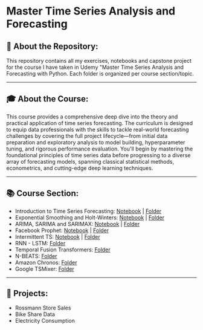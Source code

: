 # Master Time Series Analysis and Forecasting

## 📁 About the Repository:
This repository contains all my exercises, notebooks and capstone project for the course I have taken in Udemy "Master Time Series Analysis and Forecasting with Python. Each folder is organized per course section/topic.

---

## 🎓 About the Course:
This course provides a comprehensive deep dive into the theory and practical application of time series forecasting. The curriculum is designed to equip data professionals with the skills to tackle real-world forecasting challenges by covering the full project lifecycle—from initial data preparation and exploratory analysis to model building, hyperparameter tuning, and rigorous performance evaluation. You'll begin by mastering the foundational principles of time series data before progressing to a diverse array of forecasting models, spanning classical statistical methods, econometrics, and cutting-edge deep learning techniques.

---

## 📚 Course Section:
* Introduction to Time Series Forecasting: [Notebook](https://github.com/jenelaineDC/Master-Time-Series-Analysis-Forecasting/blob/main/Introduction%20to%20Time%20Series/Introduction_to_Time_Series_Analysis.ipynb) | [Folder](https://github.com/jenelaineDC/Master-Time-Series-Analysis-Forecasting/tree/main/Introduction%20to%20Time%20Series)
* Exponential Smoothing and Holt-Winters: [Notebook](https://github.com/jenelaineDC/Master-Time-Series-Analysis-Forecasting/blob/main/Exponential%20Smoothing%20and%20Holt-Winters/Exponential_Smoothing_and_Holt_Winters.ipynb) | [Folder](https://github.com/jenelaineDC/Master-Time-Series-Analysis-Forecasting/tree/main/Exponential%20Smoothing%20and%20Holt-Winters)
* ARIMA, SARIMA and SARIMAX: [Notebook](https://github.com/jenelaineDC/Master-Time-Series-Analysis-Forecasting/blob/main/ARIMA%2C%20SARIMA%2C%20SARIMAX/ARIMA_SARIMA_SARIMAX_CV.ipynb) | [Folder](https://github.com/jenelaineDC/Master-Time-Series-Analysis-Forecasting/tree/main/ARIMA%2C%20SARIMA%2C%20SARIMAX)
* Facebook Prophet: [Notebook](https://github.com/jenelaineDC/Master-Time-Series-Analysis-Forecasting/blob/main/PROPHET/Facebook_Prophet_Daily_Bike_Share.ipynb) | [Folder](https://github.com/jenelaineDC/Master-Time-Series-Analysis-Forecasting/tree/main/PROPHET)
* Intermittent TS: [Notebook](https://github.com/jenelaineDC/Master-Time-Series-Analysis-Forecasting/blob/main/Intermittent%20TS/Intermittent_Time_Series_using_AutoArima.ipynb) | [Folder](https://github.com/jenelaineDC/Master-Time-Series-Analysis-Forecasting/tree/main/Intermittent%20TS)
* RNN - LSTM: [Folder](https://github.com/jenelaineDC/Master-Time-Series-Analysis-Forecasting/tree/main/RNN%20-%20LSTM)
* Temporal Fusion Transformers: [Folder](https://github.com/jenelaineDC/Master-Time-Series-Analysis-Forecasting/tree/main/TFT)
* N-BEATS: [Folder](https://github.com/jenelaineDC/Master-Time-Series-Analysis-Forecasting/tree/main/N-BEATS)
* Amazon Chronos: [Folder](https://github.com/jenelaineDC/Master-Time-Series-Analysis-Forecasting/tree/main/AMAZON%20CHRONOS)
* Google TSMixer: [Folder](https://github.com/jenelaineDC/Master-Time-Series-Analysis-Forecasting/tree/main/GOOGLE%20TSMIXER)

---

## 🧪 Projects:
- Rossmann Store Sales
- Bike Share Data
- Electricity Consumption

